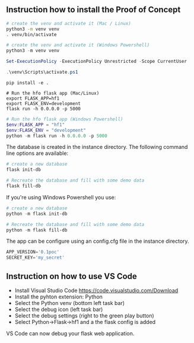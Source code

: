 ## Instruction how to install the Proof of Concept

```bash
# create the venv and activate it (Mac / Linux)
python3 -m venv venv
. venv/bin/activate
```

```powershell
# create the venv and activate it (Windows Powershell)
python3 -m venv venv

Set-ExecutionPolicy -ExecutionPolicy Unrestricted -Scope CurrentUser

.\venv\Scripts\activate.ps1
```

```# Install the requirements and the hfo module into the venv
pip install -e .

# Run the hfo flask app (Mac/Linux)
export FLASK_APP=hf1
export FLASK_ENV=development
flask run -h 0.0.0.0 -p 5000
```

```powershell
# Run the hfo flask app (Windows Powershell)
$env:FLASK_APP = "hf1"
$env:FLASK_ENV = "development"
python -m flask run -h 0.0.0.0 -p 5000
```

The database is created in the instance directory. The following command line options are available:
```bash
# create a new database
flask init-db

# Recreate the database and fill with some demo data
flask fill-db
```

If you're using Windows Powershell you use:
```powershell
# create a new database
python -m flask init-db

# Recreate the database and fill with some demo data
python -m flask fill-db
```

The app can be configure using an config.cfg file in the instance directory.
```python
APP_VERSION='0.1poc'
SECRET_KEY='my_secret'
```

## Instruction on how to use VS Code

* Install Visual Studio Code https://code.visualstudio.com/Download
* Install the pyhton extension: Python
* Select the Python venv (bottom left task bar)
* Select the debug icon (left task bar)
* Select the debug settings (right to the green play button)
* Select Python->Flask->hf1 and a the flask config is added

VS Code can now debug your flask web application.
